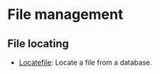 
# File management

## File locating

* [Locatefile](https://github.com/computingfoundation/general-purpose-computing.packaged-solutions/tree/master/file_management/file_locating/locatefile#locatefile): Locate a file from a database.

